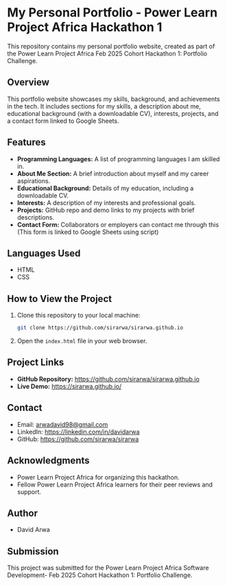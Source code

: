 # My Personal Portfolio - Power Learn Project Africa Hackathon 1

This repository contains my personal portfolio website, created as part of the Power Learn Project Africa Feb 2025 Cohort Hackathon 1: Portfolio Challenge.

## Overview

This portfolio website showcases my skills, background, and achievements in the tech. It includes sections for my skills, a description about me, educational background (with a downloadable CV), interests, projects, and a contact form linked to Google Sheets.

## Features

* **Programming Languages:** A list of programming languages I am skilled in.
* **About Me Section:** A brief introduction about myself and my career aspirations.
* **Educational Background:** Details of my education, including a downloadable CV.
* **Interests:** A description of my interests and professional goals.
* **Projects:** GitHub repo and demo links to my projects with brief descriptions.
* **Contact Form:** Collaborators or employers can contact me through this (This form is linked to Google Sheets using script)

## Languages Used

* HTML
* CSS
## How to View the Project

1.  Clone this repository to your local machine:
    ```bash
    git clone https://github.com/sirarwa/sirarwa.github.io
    ```
2.  Open the `index.html` file in your web browser.

## Project Links

* **GitHub Repository:** https://github.com/sirarwa/sirarwa.github.io
* **Live Demo:** https://sirarwa.github.io/

## Contact

* Email: arwadavid98@gmail.com
* LinkedIn: https://linkedin.com/in/davidarwa
* GitHub: https://github.com/sirarwa/sirarwa

## Acknowledgments

* Power Learn Project Africa for organizing this hackathon.
* Fellow Power Learn Project Africa learners for their peer reviews and support.

## Author

* David Arwa

## Submission

This project was submitted for the Power Learn Project Africa Software Development- Feb 2025 Cohort Hackathon 1: Portfolio Challenge.
